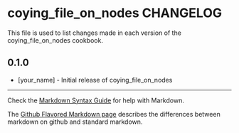 # coying_file_on_nodes CHANGELOG

This file is used to list changes made in each version of the coying_file_on_nodes cookbook.

## 0.1.0
- [your_name] - Initial release of coying_file_on_nodes

- - -
Check the [Markdown Syntax Guide](http://daringfireball.net/projects/markdown/syntax) for help with Markdown.

The [Github Flavored Markdown page](http://github.github.com/github-flavored-markdown/) describes the differences between markdown on github and standard markdown.
